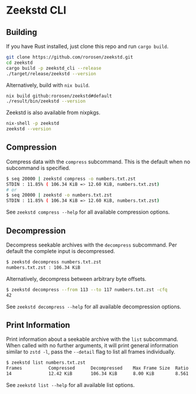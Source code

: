 # Zeekstd CLI

## Building

If you have Rust installed, just clone this repo and run `cargo build`.

```bash
git clone https://github.com/rorosen/zeekstd.git
cd zeekstd
cargo build -p zeekstd_cli --release
./target/release/zeekstd --version
```

Alternatively, build with `nix build`.

```bash
nix build github:rorosen/zeekstd#default
./result/bin/zeekstd --version
```

Zeekstd is also available from nixpkgs.

```bash
nix-shell -p zeekstd
zeekstd --version
```

## Compression

Compress data with the `compress` subcommand. This is the default when no subcommand is specified.

```bash
$ seq 20000 | zeekstd compress -o numbers.txt.zst
STDIN : 11.85% ( 106.34 KiB => 12.60 KiB, numbers.txt.zst)
# or
$ seq 20000 | zeekstd -o numbers.txt.zst
STDIN : 11.85% ( 106.34 KiB => 12.60 KiB, numbers.txt.zst)
```

See `zeekstd compress --help` for all available compression options.

## Decompression

Decompress seekable archives with the `decompress` subcommand. Per default the complete input is
decompressed.

```bash
$ zeekstd decompress numbers.txt.zst
numbers.txt.zst : 106.34 KiB
```

Alternatively, decompress between arbitrary byte offsets.

```bash
$ zeekstd decompress --from 113 --to 117 numbers.txt.zst -cfq
42
```

See `zeekstd decompress --help` for all available decompression options.

## Print Information

Print information about a seekable archive with the `list` subcommand. When called with no further
arguments, it will print general information similar to `zstd -l`, pass the `--detail` flag to list
all frames individually.

```bash
$ zeekstd list numbers.txt.zst
Frames          Compressed      Decompressed    Max Frame Size  Ratio           Filename
14              12.42 KiB       106.34 KiB      8.00 KiB        8.561           numbers.txt.zst
```

See `zeekstd list --help` for all available list options.
